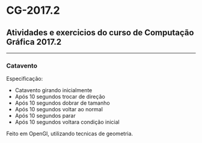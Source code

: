 # CG-2017.2

## Atividades e exercicios do curso de Computação Gráfica 2017.2

---

### Catavento

Especificação:
* Catavento girando inicialmente
* Após 10 segundos trocar de direção
* Após 10 segundos dobrar de tamanho
* Após 10 segundos voltar ao normal
* Após 10 segundos parar
* Após 10 segundos voltara condição inicial

Feito em OpenGl, utilizando tecnicas de geometria.

